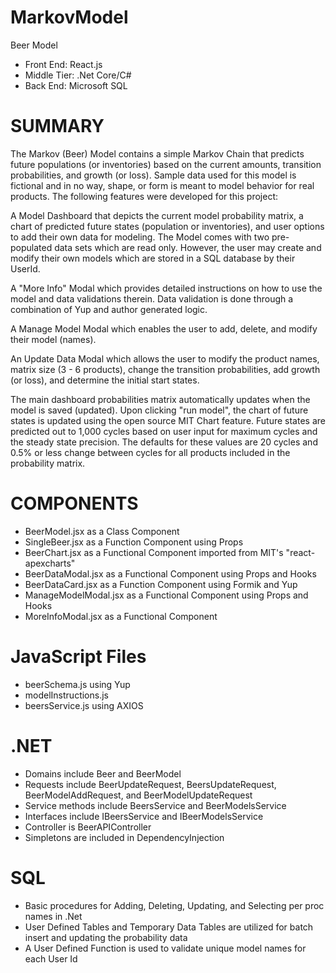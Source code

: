 # MarkovModel
Beer Model

- Front End: React.js
- Middle Tier: .Net Core/C#
- Back End: Microsoft SQL

# SUMMARY
The Markov (Beer) Model contains a simple Markov Chain that predicts future populations (or inventories) based on the current amounts, transition probabilities, and growth (or loss).  Sample data used for this model is fictional and in no way, shape, or form is meant to model behavior for real products.  The following features were developed for this project:

A Model Dashboard that depicts the current model probability matrix, a chart of predicted future states (population or inventories), and user options to add their own data for modeling.  The Model comes with two pre-populated data sets which are read only.  However, the user may create and modify their own models which are stored in a SQL database by their UserId.

A "More Info" Modal which provides detailed instructions on how to use the model and data validations therein.  Data validation is done through a combination of Yup and author generated logic.

A Manage Model Modal which enables the user to add, delete, and modify their model (names).

An Update Data Modal which allows the user to modify the product names, matrix size (3 - 6 products), change the transition probabilities, add growth (or loss), and determine the initial start states.

The main dashboard probabilities matrix automatically updates when the model is saved (updated).  Upon clicking "run model", the chart of future states is updated using the open source MIT Chart feature.  Future states are predicted out to 1,000 cycles based on user input for maximum cycles and the steady state precision.  The defaults for these values are 20 cycles and 0.5% or less change between cycles for all products included in the probability matrix.

# COMPONENTS
- BeerModel.jsx as a Class Component
- SingleBeer.jsx as a Function Component using Props
- BeerChart.jsx as a Functional Component imported from MIT's "react-apexcharts"
- BeerDataModal.jsx as a Functional Component using Props and Hooks
- BeerDataCard.jsx as a Function Component using Formik and Yup
- ManageModelModal.jsx as a Functional Component using Props and Hooks
- MoreInfoModal.jsx as a Functional Component

# JavaScript Files
- beerSchema.js using Yup
- modelInstructions.js
- beersService.js using AXIOS

# .NET
- Domains include Beer and BeerModel
- Requests include BeerUpdateRequest, BeersUpdateRequest, BeerModelAddRequest, and BeerModelUpdateRequest
- Service methods include BeersService and BeerModelsService
- Interfaces include IBeersService and IBeerModelsService
- Controller is BeerAPIController
- Simpletons are included in DependencyInjection

# SQL
- Basic procedures for Adding, Deleting, Updating, and Selecting per proc names in .Net
- User Defined Tables and Temporary Data Tables are utilized for batch insert and updating the probability data 
- A User Defined Function is used to validate unique model names for each User Id
